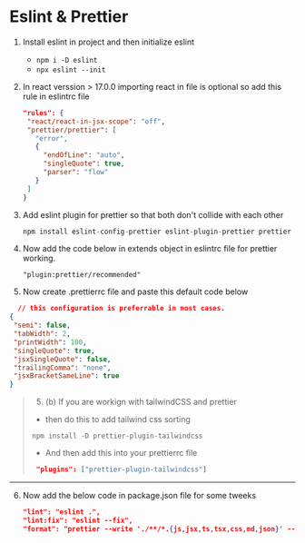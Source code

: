 # Eslint & Prettier

1. Install eslint in project and then initialize eslint

   - `npm i -D eslint `
   - `npx eslint --init`

2. In react verssion > 17.0.0 importing react in file is optional so add this rule in eslintrc file

   ```json
   "rules": {
    "react/react-in-jsx-scope": "off",
    "prettier/prettier": [
      "error",
      {
        "endOfLine": "auto",
        "singleQuote": true,
        "parser": "flow"
      }
    ]
   }
   ```

3. Add eslint plugin for prettier so that both don't collide with each other

   ```js
   npm install eslint-config-prettier eslint-plugin-prettier prettier --save-dev
   ```

4. Now add the code below in extends object in eslintrc file for prettier working.

   ```
   "plugin:prettier/recommended"
   ```

5. Now create .prettierrc file and paste this default code below

 ```json
   // this configuration is preferrable in most cases.
{
  "semi": false,
  "tabWidth": 2,
  "printWidth": 100,
  "singleQuote": true,
  "jsxSingleQuote": false,
  "trailingComma": "none",
  "jsxBracketSameLine": true
}
```
> 5. (b) If you are workign with tailwindCSS and prettier
> - then do this to add tailwind css sorting
> ```npm
> npm install -D prettier-plugin-tailwindcss
> ```
> - And then add this into your prettierrc file
> ```json
>  "plugins": ["prettier-plugin-tailwindcss"]
> ```

---

6. Now add the below code in package.json file for some tweeks

   ```json
   "lint": "eslint .",
   "lint:fix": "eslint --fix",
   "format": "prettier --write './**/*.{js,jsx,ts,tsx,css,md,json}' --config ./.prettierrc"
   ```
